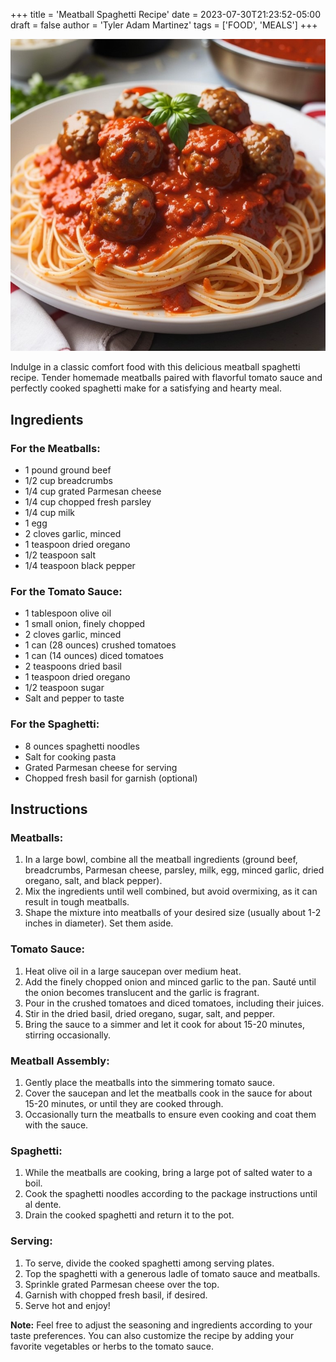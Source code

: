 +++
title = 'Meatball Spaghetti Recipe'
date = 2023-07-30T21:23:52-05:00
draft = false
author = 'Tyler Adam Martinez'
tags = ['FOOD', 'MEALS']
+++

![Meatball Spaghetti](Meatball_Spaghetti.jpg "Meatball Spaghetti")

Indulge in a classic comfort food with this delicious meatball spaghetti recipe. Tender homemade meatballs paired with flavorful tomato sauce and perfectly cooked spaghetti make for a satisfying and hearty meal.

## Ingredients

### For the Meatballs:
- 1 pound ground beef
- 1/2 cup breadcrumbs
- 1/4 cup grated Parmesan cheese
- 1/4 cup chopped fresh parsley
- 1/4 cup milk
- 1 egg
- 2 cloves garlic, minced
- 1 teaspoon dried oregano
- 1/2 teaspoon salt
- 1/4 teaspoon black pepper

### For the Tomato Sauce:
- 1 tablespoon olive oil
- 1 small onion, finely chopped
- 2 cloves garlic, minced
- 1 can (28 ounces) crushed tomatoes
- 1 can (14 ounces) diced tomatoes
- 2 teaspoons dried basil
- 1 teaspoon dried oregano
- 1/2 teaspoon sugar
- Salt and pepper to taste

### For the Spaghetti:
- 8 ounces spaghetti noodles
- Salt for cooking pasta
- Grated Parmesan cheese for serving
- Chopped fresh basil for garnish (optional)

## Instructions

### Meatballs:
1. In a large bowl, combine all the meatball ingredients (ground
 beef, breadcrumbs, Parmesan cheese, parsley, milk, egg, minced
 garlic, dried oregano, salt, and black pepper).
2. Mix the ingredients until well combined, but avoid overmixing,
 as it can result in tough meatballs.
3. Shape the mixture into meatballs of your desired size (usually
 about 1-2 inches in diameter). Set them aside.

### Tomato Sauce:
1. Heat olive oil in a large saucepan over medium heat.
2. Add the finely chopped onion and minced garlic to the pan. Sauté
 until the onion becomes translucent and the garlic is fragrant.
3. Pour in the crushed tomatoes and diced tomatoes, including their juices.
4. Stir in the dried basil, dried oregano, sugar, salt, and pepper.
5. Bring the sauce to a simmer and let it cook for about 15-20 minutes,
 stirring occasionally.

### Meatball Assembly:
1. Gently place the meatballs into the simmering tomato sauce.
2. Cover the saucepan and let the meatballs cook in the sauce for about
 15-20 minutes, or until they are cooked through.
3. Occasionally turn the meatballs to ensure even cooking and coat them with the sauce.

### Spaghetti:
1. While the meatballs are cooking, bring a large pot of salted water to a boil.
2. Cook the spaghetti noodles according to the package instructions until al dente.
3. Drain the cooked spaghetti and return it to the pot.

### Serving:
1. To serve, divide the cooked spaghetti among serving plates.
2. Top the spaghetti with a generous ladle of tomato sauce and meatballs.
3. Sprinkle grated Parmesan cheese over the top.
4. Garnish with chopped fresh basil, if desired.
5. Serve hot and enjoy!

**Note:** Feel free to adjust the seasoning and ingredients according
 to your taste preferences. You can also customize the recipe by adding
 your favorite vegetables or herbs to the tomato sauce.